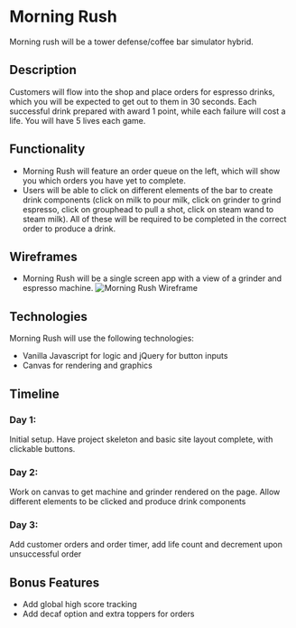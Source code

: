 # Morning Rush

Morning rush will be a tower defense/coffee bar simulator hybrid.

## Description
Customers will flow into the shop and place orders for espresso drinks, which you will be expected to get out to them in 30 seconds.  Each successful drink prepared with award 1 point, while each failure will cost a life.  You will have 5 lives each game.

## Functionality

 - Morning Rush will feature an order queue on the left, which will show you which orders you have yet to complete.
 - Users will be able to click on different elements of the bar to create drink components (click on milk to pour milk, click on grinder to grind espresso, click on grouphead to pull a shot, click on steam wand to steam milk).  All of these will be required to be completed in the correct order to produce a drink.

## Wireframes

 - Morning Rush will be a single screen app with a view of a grinder and espresso machine.
 ![Morning Rush Wireframe](https://i.imgur.com/cNkVcKD.png)
 
## Technologies
 Morning Rush will use the following technologies:
 - Vanilla Javascript for logic and jQuery for button inputs
 - Canvas for rendering and graphics
 
## Timeline
  ### Day 1:
   Initial setup.  Have project skeleton and basic site layout complete, with clickable buttons.
  ### Day 2: 
   Work on canvas to get machine and grinder rendered on the page.  Allow different elements to be clicked and produce drink components
  ### Day 3: 
   Add customer orders and order timer, add life count and decrement upon unsuccessful order
## Bonus Features
  - Add global high score tracking
  - Add decaf option and extra toppers for orders
